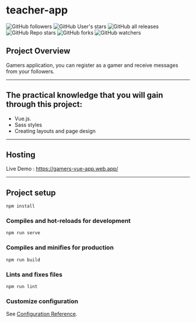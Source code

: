 # teacher-app
![GitHub followers](https://img.shields.io/github/followers/tkahmedkamal?logo=github&style=for-the-badge) ![GitHub User's stars](https://img.shields.io/github/stars/tkahmedkamal?logo=github&style=for-the-badge) ![GitHub all releases](https://img.shields.io/github/downloads/tkahmedkamal/accessories-store/total?logo=Github&style=for-the-badge) ![GitHub Repo stars](https://img.shields.io/github/stars/tkahmedkamal/accessories-store?logo=Github&style=for-the-badge) ![GitHub forks](https://img.shields.io/github/forks/tkahmedkamal/accessories-store?logo=github&style=for-the-badge) ![GitHub watchers](https://img.shields.io/github/watchers/tkahmedkamal/accessories-store?logo=github&style=for-the-badge)

## Project Overview

Gamers application, you can register as a gamer and receive messages from your followers.

---

## The practical knowledge that you will gain through this project:

- Vue.js.
- Sass styles
- Creating layouts and page design

---

## Hosting

Live Demo : https://gamers-vue-app.web.app/

---

## Project setup
```
npm install
```

### Compiles and hot-reloads for development
```
npm run serve
```

### Compiles and minifies for production
```
npm run build
```

### Lints and fixes files
```
npm run lint
```

### Customize configuration
See [Configuration Reference](https://cli.vuejs.org/config/).
